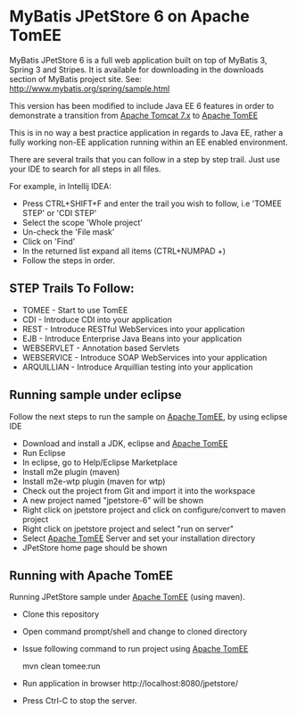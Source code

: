 # MyBatis JPetStore 6 on Apache TomEE
MyBatis JPetStore 6 is a full web application built on top of MyBatis 3, Spring 3 
and Stripes. It is available for downloading in the downloads section of MyBatis 
project site. See: http://www.mybatis.org/spring/sample.html

This version has been modified to include Java EE 6 features in order to 
demonstrate a transition from [Apache Tomcat 7.x](http://tomcat.apache.org/) 
to [Apache TomEE](http://tomee.apache.org/index.html)

This is in no way a best practice application in regards to Java EE, rather 
a fully working non-EE application running within an EE enabled environment.

There are several trails that you can follow in a step by step trail. 
Just use your IDE to search for all steps in all files.

For example, in Intellij IDEA:  
 - Press CTRL+SHIFT+F and enter the trail you wish to follow, 
   i.e 'TOMEE STEP' or 'CDI STEP' 
 - Select the scope 'Whole project'
 - Un-check the 'File mask'
 - Click on 'Find'
 - In the returned list expand all items (CTRL+NUMPAD +)
 - Follow the steps in order.

## STEP Trails To Follow:
 - TOMEE - Start to use TomEE
 - CDI - Introduce CDI into your application
 - REST - Introduce RESTful WebServices into your application
 - EJB - Introduce Enterprise Java Beans into your application
 - WEBSERVLET - Annotation based Servlets
 - WEBSERVICE - Introduce SOAP WebServices into your application
 - ARQUILLIAN - Introduce Arquillian testing into your application

## Running sample under eclipse
Follow the next steps to run the sample on [Apache TomEE](http://tomee.apache.org/index.html), by using eclipse IDE
 - Download and install a JDK, eclipse and [Apache TomEE](http://tomee.apache.org/index.html)
 - Run Eclipse
 - In eclipse, go to Help/Eclipse Marketplace
 - Install m2e plugin (maven)
 - Install m2e-wtp plugin (maven for wtp)
 - Check out the project from Git and import it into the workspace
 - A new project named "jpetstore-6" will be shown
 - Right click on jpetstore project and click on configure/convert to maven project
 - Right click on jpetstore project and select "run on server"
 - Select [Apache TomEE](http://tomee.apache.org/index.html) Server and set your installation directory
 - JPetStore home page should be shown

## Running with Apache TomEE
Running JPetStore sample under [Apache TomEE](http://tomee.apache.org/index.html) (using maven).
 - Clone this repository
 - Open command prompt/shell and change to cloned directory
 - Issue following command to run project using [Apache TomEE](http://tomee.apache.org/index.html)

    mvn clean tomee:run

 - Run application in browser http://localhost:8080/jpetstore/ 
 - Press Ctrl-C to stop the server.
